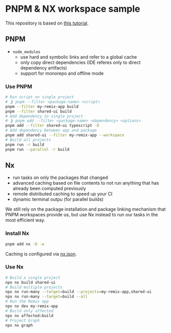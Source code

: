 # PNPM & NX workspace sample

This repository is based on [this tutorial](https://blog.nrwl.io/setup-a-monorepo-with-pnpm-workspaces-and-speed-it-up-with-nx-bc5d97258a7e).

## PNPM

- `node_modules`
  - use hard and symbolic links and refer to a global cache
  - only copy direct dependencies (IDE referes only to direct dependency artifacts)
  - support for monorepo and offline mode

### Use PNPM

```bash
# Run script on single project
# ❯ pnpm --filter <package-name> <script>
pnpm --filter my-remix-app build
pnpm --filter shared-ui build
# Add dependency to single project
# ❯ pnpm add --filter <package-name> <dependency> <options>
pnpm add --filter shared-ui typescript -D
# Add dependency between app and package
pnpm add shared-ui --filter my-remix-app --workspace
# Build all projects
pnpm run -r build
pnpm run --parallel -r build
```

## Nx

- run tasks on only the packages that changed
- advanced caching based on file contents to not run anything that has already been computed previously
- remote distributed caching to speed up your CI
- dynamic terminal outpu (for parallel builds)

We still rely on the package installation and package linking mechanism that PNPM workspaces provide us,
but use Nx instead to run our tasks in the most efficient way.

### Install Nx

```bash
pnpm add nx -D -w
```

Caching is configured via [nx.json](nx.json).

### Use Nx

```bash
# Build a single project
npx nx build shared-ui
# Build multiple projects
npx nx run-many --target=build --projects=my-remix-app,shared-ui
npx nx run-many --target=build --all
# Run the Remix app
npx nx dev my-remix-app
# Build only affected
npx nx affected:build
# Project Graph
npx nx graph
```
